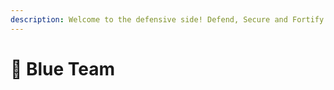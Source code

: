 ```yaml
---
description: Welcome to the defensive side! Defend, Secure and Fortify them.
---
```


# 🔵 Blue Team

